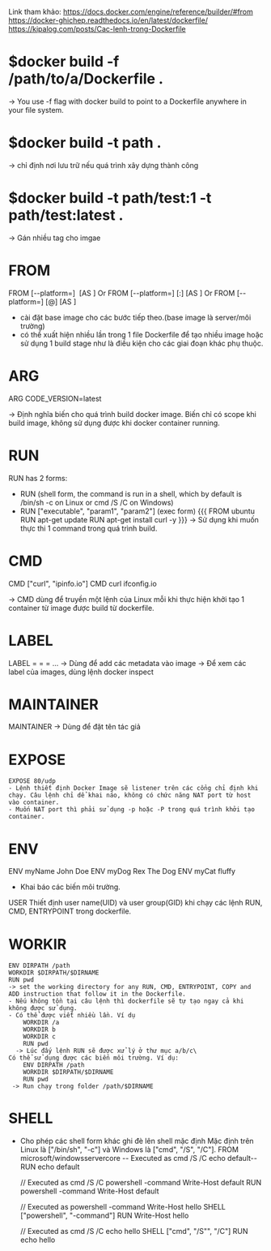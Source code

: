 Link tham khảo:
https://docs.docker.com/engine/reference/builder/#from
https://docker-ghichep.readthedocs.io/en/latest/dockerfile/
https://kipalog.com/posts/Cac-lenh-trong-Dockerfile

# $docker build -f /path/to/a/Dockerfile .
-> You use -f flag with docker build to point to a Dockerfile anywhere in your file system.

# $docker build -t path .
-> chỉ định nơi lưu trữ nếu quá trình xây dựng thành công

# $docker build -t path/test:1 -t path/test:latest .
-> Gán nhiều tag cho imgae

# FROM
FROM [--platform=<platform>] <image> [AS <name>]
Or
FROM [--platform=<platform>] <image>[:<tag>] [AS <name>]
Or
FROM [--platform=<platform>] <image>[@<digest>] [AS <name>]

  - cài đặt base image cho các bước tiếp theo.(base image là server/môi trường) 
  - có thể xuất hiện nhiều lần trong 1 file Dockerfile để tạo nhiều image hoặc sử dụng 1 build stage như là điều kiện cho các giai đoạn khác phụ thuộc.

# ARG
  ARG  CODE_VERSION=latest
  
  -> Định nghĩa biến cho quá trình build docker image. Biến chỉ có scope khi build image, không sử dụng được khi docker container running.

# RUN
RUN has 2 forms:
  - RUN <command> (shell form, the command is run in a shell, which by default is /bin/sh -c on Linux or cmd /S /C on Windows)
  - RUN ["executable", "param1", "param2"] (exec form)
  {{{
    FROM ubuntu
    RUN apt-get update
    RUN apt-get install curl -y
  }}}
  -> Sử dụng khi muốn thực thi 1 command trong quá trình build.
  
# CMD
  CMD ["curl", "ipinfo.io"]
  CMD curl ifconfig.io
  
  -> CMD dùng để truyền một lệnh của Linux mỗi khi thực hiện khởi tạo 1 container từ image được build từ dockerfile.
  
# LABEL
  LABEL <key>=<value> <key>=<value> <key>=<value> ...
  -> Dùng để add các metadata vào image
  -> Để xem các label của images, dùng lệnh docker inspect 
 
# MAINTAINER
  MAINTAINER <name>
  -> Dùng để đặt tên tác giả
  
# EXPOSE
    EXPOSE 80/udp
    - Lệnh thiết định Docker Image sẽ listener trên các cổng chỉ định khi chạy. Câu lệnh chỉ dể khai náo, không có chức năng NAT port từ host vào container.
    - Muốn NAT port thì phải sử dụng -p hoặc -P trong quá trình khởi tạo container.
    
# ENV
  ENV myName John Doe
  ENV myDog Rex The Dog
  ENV myCat fluffy
  
  - Khai báo các biến môi trường.
  
USER
  Thiết định user name(UID) và user group(GID) khi chạy các lệnh RUN, CMD, ENTRYPOINT trong dockerfile.
  
# WORKIR
    ENV DIRPATH /path
    WORKDIR $DIRPATH/$DIRNAME
    RUN pwd
    -> set the working directory for any RUN, CMD, ENTRYPOINT, COPY and ADD instruction that follow it in the Dockerfile.
    - Nếu không tồn tại câu lệnh thì dockerfile sẽ tự tạo ngay cả khi không được sử dụng.
    - Có thể được viết nhiều lần. Ví dụ
        WORKDIR /a
        WORKDIR b
        WORKDIR c
        RUN pwd
      -> Lúc đấy lệnh RUN sẽ được xử lý ở thư mục a/b/c\
    Có thể sử dụng được các biến môi trường. Ví dụ:
        ENV DIRPATH /path
        WORKDIR $DIRPATH/$DIRNAME
        RUN pwd
     -> Run chạy trong folder /path/$DIRNAME

# SHELL
  - Cho phép các shell form khác ghi đè lên shell mặc định
  Mặc định trên Linux là ["/bin/sh", "-c"] và Windows là ["cmd", "/S", "/C"].
      FROM microsoft/windowsservercore
       -- Executed as cmd /S /C echo default--
      RUN echo default

      // Executed as cmd /S /C powershell -command Write-Host default
      RUN powershell -command Write-Host default

      // Executed as powershell -command Write-Host hello
      SHELL ["powershell", "-command"]
      RUN Write-Host hello

      // Executed as cmd /S /C echo hello
      SHELL ["cmd", "/S"", "/C"]
      RUN echo hello
     
    
  
